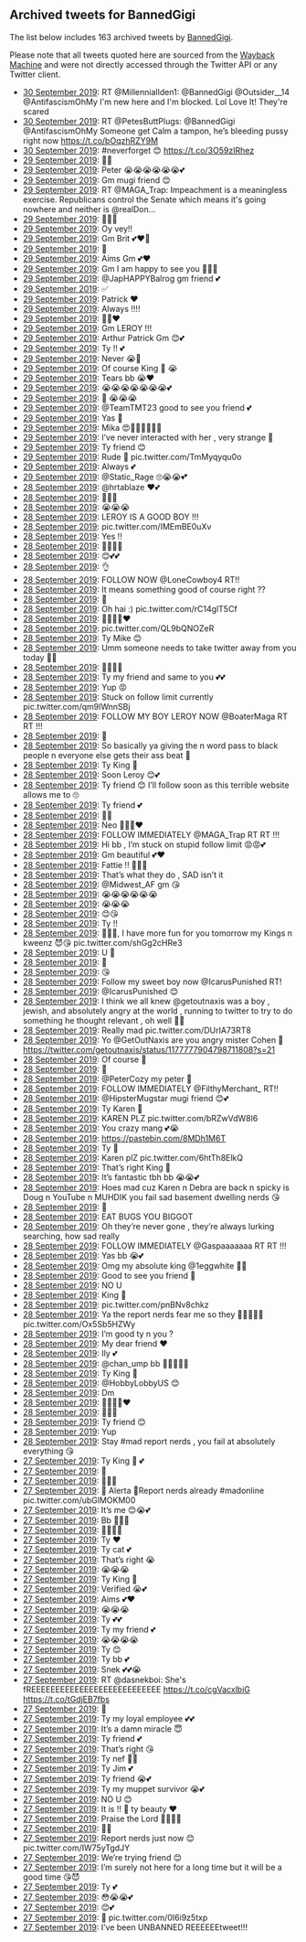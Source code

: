 ## Archived tweets for BannedGigi

The list below includes 163 archived tweets by
[BannedGigi](https://twitter.com/BannedGigi).

Please note that all tweets quoted here are sourced from the
[Wayback Machine](https://web.archive.org) and were not directly accessed through the Twitter API or
any Twitter client.

* [30 September 2019](https://web.archive.org/web/20190930115232/https://twitter.com/BannedGigi/status/1178638758213832704): RT @MillennialIden1: @BannedGigi @Outsider__14 @AntifascismOhMy I'm new here and I'm blocked. Lol Love It!   They're scared <!--1178638758213832704-->
* [30 September 2019](https://web.archive.org/web/20190930014402/https://twitter.com/BannedGigi/status/1178485624157941760): RT @PetesButtPlugs: @BannedGigi @AntifascismOhMy Someone get Calm a tampon, he’s bleeding pussy right now https://t.co/bOqzhRZY9M <!--1178485624157941760-->
* [30 September 2019](https://web.archive.org/web/20190930002728/https://twitter.com/BannedGigi/status/1178466355542147074): #neverforget 😊 https://t.co/3O59zIRhez <!--1178466355542147074-->
* [29 September 2019](https://web.archive.org/web/20190929131130/https://twitter.com/BannedGigi/status/1178293681645854720): 🥰😭 <!--1178294215362711553-->
* [29 September 2019](https://web.archive.org/web/20190929131130/https://twitter.com/BannedGigi/status/1178293681645854720): Peter 😭😭😭😭😭😭💕 <!--1178293681645854720-->
* [29 September 2019](https://web.archive.org/web/20190929130544/https://twitter.com/BannedGigi/status/1178293553883160577): Gm mugi friend 😊 <!--1178293553883160577-->
* [29 September 2019](https://web.archive.org/web/20190929125806/https://twitter.com/BannedGigi/status/1178292870731763716): RT @MAGA_Trap: Impeachment is a meaningless exercise. Republicans control the Senate which means it's going nowhere and neither is @realDon… <!--1178292870731763716-->
* [29 September 2019](https://web.archive.org/web/20190929130731/https://twitter.com/BannedGigi/status/1178292426693386240): 🤗🤗🤗 <!--1178292426693386240-->
* [29 September 2019](https://web.archive.org/web/20190929124838/https://twitter.com/BannedGigi/status/1178289170462248960): Oy vey!! <!--1178289170462248960-->
* [29 September 2019](https://web.archive.org/web/20190929125633/https://twitter.com/BannedGigi/status/1178289085309435905): Gm Brit 💕❤️🥰 <!--1178289085309435905-->
* [29 September 2019](https://web.archive.org/web/20190929125046/https://twitter.com/BannedGigi/status/1178288990841126912): 🤫 <!--1178288990841126912-->
* [29 September 2019](https://web.archive.org/web/20190929125136/https://twitter.com/BannedGigi/status/1178288103204802561): Aims Gm 💕❤️ <!--1178288103204802561-->
* [29 September 2019](https://web.archive.org/web/20190929124837/https://twitter.com/BannedGigi/status/1178287916763746304): Gm I am happy to see you 🤗🤗🤗 <!--1178287916763746304-->
* [29 September 2019](https://web.archive.org/web/20190929123645/https://twitter.com/BannedGigi/status/1178286521092333569): @JapHAPPYBalrog  gm friend 💕 <!--1178286521092333569-->
* [29 September 2019](https://web.archive.org/web/20190929122920/https://twitter.com/BannedGigi/status/1178282795644444672): ✅ <!--1178282795644444672-->
* [29 September 2019](https://web.archive.org/web/20190929121705/https://twitter.com/BannedGigi/status/1178282117408727040): Patrick ❤️ <!--1178282117408727040-->
* [29 September 2019](https://web.archive.org/web/20190929121822/https://twitter.com/BannedGigi/status/1178280934296182785): Always !!!! <!--1178281460463230976-->
* [29 September 2019](https://web.archive.org/web/20190929122304/https://twitter.com/BannedGigi/status/1178281324328755206): 🙏🏻❤️ <!--1178281324328755206-->
* [29 September 2019](https://web.archive.org/web/20190929121822/https://twitter.com/BannedGigi/status/1178280934296182785): Gm LEROY !!! <!--1178280934296182785-->
* [29 September 2019](https://web.archive.org/web/20190929121621/https://twitter.com/BannedGigi/status/1178280584000483329): Arthur Patrick Gm 😊💕 <!--1178280584000483329-->
* [29 September 2019](https://web.archive.org/web/20190929120641/https://twitter.com/BannedGigi/status/1178279724919005184): Ty !! 💕 <!--1178279724919005184-->
* [29 September 2019](https://web.archive.org/web/20190929031446/https://twitter.com/BannedGigi/status/1178146003851104263): Never 😭🥰 <!--1178146003851104263-->
* [29 September 2019](https://web.archive.org/web/20190929030530/https://twitter.com/BannedGigi/status/1178143135257505792): Of course King 👑 😭 <!--1178143135257505792-->
* [29 September 2019](https://web.archive.org/web/20190929025721/https://twitter.com/BannedGigi/status/1178140279892844544): Tears bb 😭❤️ <!--1178140617878245376-->
* [29 September 2019](https://web.archive.org/web/20190929025721/https://twitter.com/BannedGigi/status/1178140279892844544): 😭😭😭😭😭😭😭💕 <!--1178140279892844544-->
* [29 September 2019](https://web.archive.org/web/20190929024638/https://twitter.com/BannedGigi/status/1178136829733851136): 💯 😭😭😭 <!--1178136829733851136-->
* [29 September 2019](https://web.archive.org/web/20190929021431/https://twitter.com/BannedGigi/status/1178127735065067522): @TeamTMT23  good to see you friend 💕 <!--1178127735065067522-->
* [29 September 2019](https://web.archive.org/web/20190929010742/https://twitter.com/BannedGigi/status/1178113209905094656): Yas 🥰 <!--1178113209905094656-->
* [29 September 2019](https://web.archive.org/web/20190929010526/https://twitter.com/BannedGigi/status/1178112500593766400): Mika 😍🙅🏿‍♀️🙆🏿‍♀️ <!--1178112500593766400-->
* [29 September 2019](https://web.archive.org/web/20190929005231/https://twitter.com/BannedGigi/status/1178108026479415296): I’ve never interacted with her , very strange 🤔 <!--1178109612563861505-->
* [29 September 2019](https://web.archive.org/web/20190929005302/https://twitter.com/BannedGigi/status/1178108955576475651): Ty friend 😊 <!--1178108955576475651-->
* [29 September 2019](https://web.archive.org/web/20190929005231/https://twitter.com/BannedGigi/status/1178108026479415296): Rude 😤 pic.twitter.com/TmMyqyqu0o <!--1178108026479415296-->
* [29 September 2019](https://web.archive.org/web/20190929002111/https://twitter.com/BannedGigi/status/1178099697661218816): Always 💕 <!--1178101976137121792-->
* [29 September 2019](https://web.archive.org/web/20190929002111/https://twitter.com/BannedGigi/status/1178099697661218816): @Static_Rage  🙄😭😭💕 <!--1178099697661218816-->
* [28 September 2019](https://web.archive.org/web/20190928235427/https://twitter.com/BannedGigi/status/1178093138440785920): @hrtablaze  ❤️💕 <!--1178093138440785920-->
* [28 September 2019](https://web.archive.org/web/20190928235034/https://twitter.com/BannedGigi/status/1178092979170545668): 👋👋👋 <!--1178092979170545668-->
* [28 September 2019](https://web.archive.org/web/20190928234327/https://twitter.com/BannedGigi/status/1178092260224851969): 😭😭😭 <!--1178092260224851969-->
* [28 September 2019](https://web.archive.org/web/20190928233704/https://twitter.com/BannedGigi/status/1178090373002022914): LEROY IS A GOOD BOY !!! <!--1178090373002022914-->
* [28 September 2019](https://web.archive.org/web/20190928232715/https://twitter.com/BannedGigi/status/1178087996857430017): pic.twitter.com/IMEmBE0uXv <!--1178087996857430017-->
* [28 September 2019](https://web.archive.org/web/20190928233253/https://twitter.com/BannedGigi/status/1178087639435632655): Yes !! <!--1178087639435632655-->
* [28 September 2019](https://web.archive.org/web/20190928232600/https://twitter.com/BannedGigi/status/1178087566307987456): 🤫😡😡😡 <!--1178087566307987456-->
* [28 September 2019](https://web.archive.org/web/20190928232655/https://twitter.com/BannedGigi/status/1178087379086827521): 😊💕💕 <!--1178087379086827521-->
* [28 September 2019](https://web.archive.org/web/20190928231724/https://twitter.com/BannedGigi/status/1178086203826069504): 👌 <!--1178086203826069504-->
* [28 September 2019](https://web.archive.org/web/20190928231457/https://twitter.com/BannedGigi/status/1178085387715121152): FOLLOW NOW  @LoneCowboy4  RT!! <!--1178085387715121152-->
* [28 September 2019](https://web.archive.org/web/20190928230128/https://twitter.com/BannedGigi/status/1178081272679354369): It means something good of course right ?? <!--1178081272679354369-->
* [28 September 2019](https://web.archive.org/web/20190928225749/https://twitter.com/BannedGigi/status/1178079795269324803): 🤔 <!--1178079795269324803-->
* [28 September 2019](https://web.archive.org/web/20190928230218/https://twitter.com/BannedGigi/status/1178079427001044992): Oh hai :) pic.twitter.com/rC14glT5Cf <!--1178079427001044992-->
* [28 September 2019](https://web.archive.org/web/20190928224948/https://twitter.com/BannedGigi/status/1178077714466643974): 🤫😭😭😭❤️ <!--1178078174414020608-->
* [28 September 2019](https://web.archive.org/web/20190928224948/https://twitter.com/BannedGigi/status/1178077714466643974): pic.twitter.com/QL9bQNOZeR <!--1178077714466643974-->
* [28 September 2019](https://web.archive.org/web/20190928224745/https://twitter.com/BannedGigi/status/1178077347330875393): Ty Mike 😊 <!--1178077347330875393-->
* [28 September 2019](https://web.archive.org/web/20190928214658/https://twitter.com/BannedGigi/status/1178062887807528966): Umm someone needs to take twitter away from you today 🤫😭 <!--1178062887807528966-->
* [28 September 2019](https://web.archive.org/web/20190928213900/https://twitter.com/BannedGigi/status/1178060317827457026): 🤫😭😭😭 <!--1178060317827457026-->
* [28 September 2019](https://web.archive.org/web/20190928211923/https://twitter.com/BannedGigi/status/1178054907615682560): Ty my friend and same to you 💕💕 <!--1178054907615682560-->
* [28 September 2019](https://web.archive.org/web/20190928211535/https://twitter.com/BannedGigi/status/1178052930240425985): Yup 😡 <!--1178054207980675074-->
* [28 September 2019](https://web.archive.org/web/20190928211535/https://twitter.com/BannedGigi/status/1178052930240425985): Stuck on follow limit currently pic.twitter.com/qm9lWnnSBj <!--1178052930240425985-->
* [28 September 2019](https://web.archive.org/web/20190928210356/https://twitter.com/BannedGigi/status/1178052561196212224): FOLLOW MY BOY LEROY NOW  @BoaterMaga  RT RT !!! <!--1178052561196212224-->
* [28 September 2019](https://web.archive.org/web/20190928211133/https://twitter.com/BannedGigi/status/1178051933606699011): 🤫 <!--1178051933606699011-->
* [28 September 2019](https://web.archive.org/web/20190928210636/https://twitter.com/BannedGigi/status/1178051455942565888): So basically ya giving the n word pass to black people n everyone else gets their ass beat 🤔 <!--1178051455942565888-->
* [28 September 2019](https://web.archive.org/web/20190928210332/https://twitter.com/BannedGigi/status/1178050736023838722): Ty King 👑 <!--1178050736023838722-->
* [28 September 2019](https://web.archive.org/web/20190928185639/https://twitter.com/BannedGigi/status/1178019269944254465): Soon Leroy 😊💕 <!--1178019269944254465-->
* [28 September 2019](https://web.archive.org/web/20190928171816/https://twitter.com/BannedGigi/status/1177994174815232001): Ty friend 😊 I’ll follow soon as this terrible website allows me to 🙄 <!--1177994174815232001-->
* [28 September 2019](https://web.archive.org/web/20190928162224/https://twitter.com/BannedGigi/status/1177980044376969217): Ty friend 💕 <!--1177980044376969217-->
* [28 September 2019](https://web.archive.org/web/20190928144031/https://twitter.com/BannedGigi/status/1177955199111041025): 👀👀 <!--1177955199111041025-->
* [28 September 2019](https://web.archive.org/web/20190928142948/https://twitter.com/BannedGigi/status/1177950345999405063): Neo 🤗🤗🤗❤️ <!--1177950345999405063-->
* [28 September 2019](https://web.archive.org/web/20190928141745/https://twitter.com/BannedGigi/status/1177947423546761218): FOLLOW IMMEDIATELY  @MAGA_Trap  RT RT !!! <!--1177947423546761218-->
* [28 September 2019](https://web.archive.org/web/20190928140938/https://twitter.com/BannedGigi/status/1177946781772062720): Hi bb , I’m stuck on stupid follow limit 😡😡💕 <!--1177946781772062720-->
* [28 September 2019](https://web.archive.org/web/20190928135251/https://twitter.com/BannedGigi/status/1177942658876149760): Gm beautiful 💕❤️ <!--1177942658876149760-->
* [28 September 2019](https://web.archive.org/web/20190928134913/https://twitter.com/BannedGigi/status/1177940282450554880): Fattie !! 🥰😘💕 <!--1177940282450554880-->
* [28 September 2019](https://web.archive.org/web/20190928130723/https://twitter.com/BannedGigi/status/1177931877275049987): That’s what they do , SAD isn’t it <!--1177931877275049987-->
* [28 September 2019](https://web.archive.org/web/20190928131025/https://twitter.com/BannedGigi/status/1177931744135274497): @Midwest_AF  gm 😘 <!--1177931744135274497-->
* [28 September 2019](https://web.archive.org/web/20190928121246/https://twitter.com/BannedGigi/status/1177916818394161153): 😭😭😭😭😭😭 <!--1177916818394161153-->
* [28 September 2019](https://web.archive.org/web/20190928120917/https://twitter.com/BannedGigi/status/1177916284681498625): 😭😭😭 <!--1177916284681498625-->
* [28 September 2019](https://web.archive.org/web/20190928121916/https://twitter.com/BannedGigi/status/1177916136505126912): 😊😘 <!--1177916136505126912-->
* [28 September 2019](https://web.archive.org/web/20190928120649/https://twitter.com/BannedGigi/status/1177915914890731520): Ty !! <!--1177915914890731520-->
* [28 September 2019](https://web.archive.org/web/20190928041112/https://twitter.com/BannedGigi/status/1177795515783757824): 🥰🥰🥰, I have more fun for you tomorrow my Kings n kweenz 😈😘 pic.twitter.com/shGg2cHRe3 <!--1177795515783757824-->
* [28 September 2019](https://web.archive.org/web/20190928034006/https://twitter.com/BannedGigi/status/1177785994847932416): U 🥰 <!--1177786772287307777-->
* [28 September 2019](https://web.archive.org/web/20190928033536/https://twitter.com/BannedGigi/status/1177785578223484928): 👑 <!--1177786222065922048-->
* [28 September 2019](https://web.archive.org/web/20190928034006/https://twitter.com/BannedGigi/status/1177785994847932416): 😘 <!--1177785994847932416-->
* [28 September 2019](https://web.archive.org/web/20190928033536/https://twitter.com/BannedGigi/status/1177785578223484928): Follow my sweet boy now  @IcarusPunished  RT! <!--1177785578223484928-->
* [28 September 2019](https://web.archive.org/web/20190928034354/https://twitter.com/BannedGigi/status/1177785215072243712): @IcarusPunished  😊 <!--1177785215072243712-->
* [28 September 2019](https://web.archive.org/web/20190928032857/https://twitter.com/BannedGigi/status/1177784336126500865): I think we all knew  @getoutnaxis  was a boy , jewish, and absolutely angry at the world , running to twitter to try to do something he thought relevant , oh well 🤷‍♀️ <!--1177784336126500865-->
* [28 September 2019](https://web.archive.org/web/20190928031459/https://twitter.com/BannedGigi/status/1177780774030004224): Really mad pic.twitter.com/DUrIA73RT8 <!--1177780774030004224-->
* [28 September 2019](https://web.archive.org/web/20190928121916/https://twitter.com/BannedGigi/status/1177916136505126912): Yo  @GetOutNaxis  are you angry mister Cohen 🤫 https://twitter.com/getoutnaxis/status/1177777904798711808?s=21 <!--1177780488280461312-->
* [28 September 2019](https://web.archive.org/web/20190928030401/https://twitter.com/BannedGigi/status/1177777012620050432): Of course 👀 <!--1177777012620050432-->
* [28 September 2019](https://web.archive.org/web/20190928030258/https://twitter.com/BannedGigi/status/1177776843451228160): 🧐 <!--1177776843451228160-->
* [28 September 2019](https://web.archive.org/web/20190928030707/https://twitter.com/BannedGigi/status/1177775976295653376): @PeterCozy  my peter 🥰 <!--1177775976295653376-->
* [28 September 2019](https://web.archive.org/web/20190928024606/https://twitter.com/BannedGigi/status/1177773961863712768): FOLLOW IMMEDIATELY  @FilthyMerchant_  RT!! <!--1177773961863712768-->
* [28 September 2019](https://web.archive.org/web/20190928024524/https://twitter.com/BannedGigi/status/1177773396643463168): @HipsterMugstar  mugi friend 😊💕 <!--1177773396643463168-->
* [28 September 2019](https://web.archive.org/web/20190928023504/https://twitter.com/BannedGigi/status/1177772139342118912): Ty Karen 🥰 <!--1177772139342118912-->
* [28 September 2019](https://web.archive.org/web/20190928023813/https://twitter.com/BannedGigi/status/1177771736789590021): KAREN PLZ pic.twitter.com/bRZwVdW8l6 <!--1177771736789590021-->
* [28 September 2019](https://web.archive.org/web/20190928023415/https://twitter.com/BannedGigi/status/1177771602999681024): You crazy mang 💕😭 <!--1177771602999681024-->
* [28 September 2019](https://web.archive.org/web/20190928023011/https://twitter.com/BannedGigi/status/1177771242029568006): https://pastebin.com/8MDh1M6T <!--1177771242029568006-->
* [28 September 2019](https://web.archive.org/web/20190928023024/https://twitter.com/BannedGigi/status/1177769760236429313): Ty 🥰 <!--1177769760236429313-->
* [28 September 2019](https://web.archive.org/web/20190928023320/https://twitter.com/BannedGigi/status/1177769745019494400): Karen plZ pic.twitter.com/6htTh8ElkQ <!--1177769745019494400-->
* [28 September 2019](https://web.archive.org/web/20190928022429/https://twitter.com/BannedGigi/status/1177769317674422272): That’s right King 👑 <!--1177769317674422272-->
* [28 September 2019](https://web.archive.org/web/20190928023209/https://twitter.com/BannedGigi/status/1177769161298251779): It’s fantastic tbh bb 😭😭💕 <!--1177769161298251779-->
* [28 September 2019](https://web.archive.org/web/20190928015454/https://twitter.com/BannedGigi/status/1177760771972980736): Hoes mad cuz Karen n Debra are back n spicky is Doug n YouTube n MUHDIK you fail sad basement dwelling nerds 😘 <!--1177760771972980736-->
* [28 September 2019](https://web.archive.org/web/20190928015158/https://twitter.com/BannedGigi/status/1177759823389249544): 🤫 <!--1177759823389249544-->
* [28 September 2019](https://web.archive.org/web/20190928015155/https://twitter.com/BannedGigi/status/1177759758985711616): EAT BUGS YOU BIGGOT <!--1177759758985711616-->
* [28 September 2019](https://web.archive.org/web/20190928014708/https://twitter.com/BannedGigi/status/1177757986380566528): Oh they’re never gone , they’re always lurking searching, how sad really <!--1177757986380566528-->
* [28 September 2019](https://web.archive.org/web/20190928014528/https://twitter.com/BannedGigi/status/1177757372632059904): FOLLOW IMMEDIATELY  @Gaspaaaaaaa  RT RT !!! <!--1177757372632059904-->
* [28 September 2019](https://web.archive.org/web/20190928013621/https://twitter.com/BannedGigi/status/1177756144598765569): Yas bb 😭💕 <!--1177756144598765569-->
* [28 September 2019](https://web.archive.org/web/20190928013023/https://twitter.com/BannedGigi/status/1177756048335282177): Omg my absolute king  @1eggwhite  👑💕 <!--1177756048335282177-->
* [28 September 2019](https://web.archive.org/web/20190928011838/https://twitter.com/BannedGigi/status/1177751781142609922): Good to see you friend 🤗 <!--1177751781142609922-->
* [28 September 2019](https://web.archive.org/web/20190928011157/https://twitter.com/BannedGigi/status/1177751578582880256): NO U <!--1177751578582880256-->
* [28 September 2019](https://web.archive.org/web/20190928011551/https://twitter.com/BannedGigi/status/1177751025085751297): King 👑 <!--1177751025085751297-->
* [28 September 2019](https://web.archive.org/web/20190928010423/https://twitter.com/BannedGigi/status/1177747461793812485): pic.twitter.com/pnBNv8chkz <!--1177747461793812485-->
* [28 September 2019](https://web.archive.org/web/20190928010125/https://twitter.com/BannedGigi/status/1177747007932383234): Ya the report nerds fear me so they 👀👀👀👀👀 pic.twitter.com/Ox5Sb5HZWy <!--1177747007932383234-->
* [28 September 2019](https://web.archive.org/web/20190928005654/https://twitter.com/BannedGigi/status/1177744981890654208): I’m good ty n you ? <!--1177745524314771457-->
* [28 September 2019](https://web.archive.org/web/20190928005654/https://twitter.com/BannedGigi/status/1177744981890654208): My dear friend ❤️ <!--1177744981890654208-->
* [28 September 2019](https://web.archive.org/web/20190928004803/https://twitter.com/BannedGigi/status/1177743740926078976): Ily 💕 <!--1177744584153149440-->
* [28 September 2019](https://web.archive.org/web/20190928004803/https://twitter.com/BannedGigi/status/1177743740926078976): @chan_ump  bb 🤗🤗🤗🤗💕 <!--1177743740926078976-->
* [28 September 2019](https://web.archive.org/web/20190928010142/https://twitter.com/BannedGigi/status/1177743340881825792): Ty King 👑 <!--1177743340881825792-->
* [28 September 2019](https://web.archive.org/web/20190928005459/https://twitter.com/BannedGigi/status/1177742960064176128): @HobbyLobbyUS  😊 <!--1177742960064176128-->
* [28 September 2019](https://web.archive.org/web/20190928005122/https://twitter.com/BannedGigi/status/1177741491772411904): Dm <!--1177741491772411904-->
* [28 September 2019](https://web.archive.org/web/20190928004210/https://twitter.com/BannedGigi/status/1177741448751521792): 🤗🤗🤗🤗❤️ <!--1177741448751521792-->
* [28 September 2019](https://web.archive.org/web/20190928004356/https://twitter.com/BannedGigi/status/1177741330904166400): 🤫😭😭 <!--1177741330904166400-->
* [28 September 2019](https://web.archive.org/web/20190928001741/https://twitter.com/BannedGigi/status/1177737077615726592): Ty friend 😊 <!--1177737077615726592-->
* [28 September 2019](https://web.archive.org/web/20190928000944/https://twitter.com/BannedGigi/status/1177735174236323850): Yup <!--1177735851557691394-->
* [28 September 2019](https://web.archive.org/web/20190928000944/https://twitter.com/BannedGigi/status/1177735174236323850): Stay  #mad  report nerds , you fail at absolutely everything 😘 <!--1177735174236323850-->
* [27 September 2019](https://web.archive.org/web/20190928000733/https://twitter.com/BannedGigi/status/1177734103078260736): Ty King 👑 💕 <!--1177734103078260736-->
* [27 September 2019](https://web.archive.org/web/20190927235542/https://twitter.com/BannedGigi/status/1177733209578229766): 🥰 <!--1177733209578229766-->
* [27 September 2019](https://web.archive.org/web/20190927235628/https://twitter.com/BannedGigi/status/1177732874189070336): 🙏🏻🐥 <!--1177732874189070336-->
* [27 September 2019](https://web.archive.org/web/20190927235737/https://twitter.com/BannedGigi/status/1177732356414869504): 🚨 Alerta 🚨Report nerds already  #madonline  pic.twitter.com/ubGlMOKM00 <!--1177732356414869504-->
* [27 September 2019](https://web.archive.org/web/20190927235455/https://twitter.com/BannedGigi/status/1177731266046767104): It’s me 😊😭💕 <!--1177731266046767104-->
* [27 September 2019](https://web.archive.org/web/20190927235147/https://twitter.com/BannedGigi/status/1177730953491501056): Bb 🤗🤗🤗 <!--1177730953491501056-->
* [27 September 2019](https://web.archive.org/web/20190927234904/https://twitter.com/BannedGigi/status/1177730889985466368): 🤗🤗🤗🤗 <!--1177730889985466368-->
* [27 September 2019](https://web.archive.org/web/20190927235505/https://twitter.com/BannedGigi/status/1177730826349502464): Ty ❤️ <!--1177730826349502464-->
* [27 September 2019](https://web.archive.org/web/20190927235154/https://twitter.com/BannedGigi/status/1177730730350317568): Ty cat 💕 <!--1177730730350317568-->
* [27 September 2019](https://web.archive.org/web/20190927235530/https://twitter.com/BannedGigi/status/1177730642559340549): That’s right 😭 <!--1177730642559340549-->
* [27 September 2019](https://web.archive.org/web/20190927235530/https://twitter.com/BannedGigi/status/1177730479593799681): 😭😭😭 <!--1177730479593799681-->
* [27 September 2019](https://web.archive.org/web/20190927233600/https://twitter.com/BannedGigi/status/1177726843790725121): Ty King 👑 <!--1177726843790725121-->
* [27 September 2019](https://web.archive.org/web/20190927233641/https://twitter.com/BannedGigi/status/1177726733027627009): Verified 😭💕 <!--1177726733027627009-->
* [27 September 2019](https://web.archive.org/web/20190927234004/https://twitter.com/BannedGigi/status/1177726638018240512): Aims 💕❤️ <!--1177726638018240512-->
* [27 September 2019](https://web.archive.org/web/20190927233321/https://twitter.com/BannedGigi/status/1177726590962278401): 😭😭😭 <!--1177726590962278401-->
* [27 September 2019](https://web.archive.org/web/20190927232723/https://twitter.com/BannedGigi/status/1177725975284596742): Ty 💕💕 <!--1177725975284596742-->
* [27 September 2019](https://web.archive.org/web/20190927233743/https://twitter.com/BannedGigi/status/1177724912041156609): Ty my friend 💕 <!--1177724912041156609-->
* [27 September 2019](https://web.archive.org/web/20190927232508/https://twitter.com/BannedGigi/status/1177724850695278592): 😭😭😭😭 <!--1177724850695278592-->
* [27 September 2019](https://web.archive.org/web/20190927233706/https://twitter.com/BannedGigi/status/1177724474852102145): Ty 😊 <!--1177724474852102145-->
* [27 September 2019](https://web.archive.org/web/20190927231959/https://twitter.com/BannedGigi/status/1177723730824454145): Ty bb 💕 <!--1177723730824454145-->
* [27 September 2019](https://web.archive.org/web/20190927232708/https://twitter.com/BannedGigi/status/1177722397560070144): Snek 💕💕😭 <!--1177722397560070144-->
* [27 September 2019](https://web.archive.org/web/20190927231056/https://twitter.com/BannedGigi/status/1177722319566970880): RT @dasnekboi: She's fREEEEEEEEEEEEEEEEEEEEEEEEEEE https://t.co/cgVacxlbiG https://t.co/tGdjEB7fbs <!--1177722319566970880-->
* [27 September 2019](https://web.archive.org/web/20190927232256/https://twitter.com/BannedGigi/status/1177722261031309313): 🤗 <!--1177722261031309313-->
* [27 September 2019](https://web.archive.org/web/20190927232104/https://twitter.com/BannedGigi/status/1177722205318320129): Ty my loyal employee 💕💕 <!--1177722205318320129-->
* [27 September 2019](https://web.archive.org/web/20190927232038/https://twitter.com/BannedGigi/status/1177722116055207936): It’s a damn miracle 😇 <!--1177722116055207936-->
* [27 September 2019](https://web.archive.org/web/20190927231726/https://twitter.com/BannedGigi/status/1177722005153562624): Ty friend 💕 <!--1177722005153562624-->
* [27 September 2019](https://web.archive.org/web/20190927231352/https://twitter.com/BannedGigi/status/1177721004560388096): That’s right 😘 <!--1177721912035807233-->
* [27 September 2019](https://web.archive.org/web/20190927230919/https://twitter.com/BannedGigi/status/1177721363517325313): Ty nef 🤗💕 <!--1177721363517325313-->
* [27 September 2019](https://web.archive.org/web/20190927231732/https://twitter.com/BannedGigi/status/1177721297763213313): Ty Jim 💕 <!--1177721297763213313-->
* [27 September 2019](https://web.archive.org/web/20190927231812/https://twitter.com/BannedGigi/status/1177721226732724224): Ty friend 😭💕 <!--1177721226732724224-->
* [27 September 2019](https://web.archive.org/web/20190927232044/https://twitter.com/BannedGigi/status/1177721145682010112): Ty my muppet survivor 😭💕 <!--1177721145682010112-->
* [27 September 2019](https://web.archive.org/web/20190927231352/https://twitter.com/BannedGigi/status/1177721004560388096): NO U 😊 <!--1177721004560388096-->
* [27 September 2019](https://web.archive.org/web/20190927230927/https://twitter.com/BannedGigi/status/1177720887891628033): It is !! 😤 ty beauty ❤️ <!--1177720887891628033-->
* [27 September 2019](https://web.archive.org/web/20190927231105/https://twitter.com/BannedGigi/status/1177719501489655811): Praise the Lord 🙏🏻😭💕 <!--1177719501489655811-->
* [27 September 2019](https://web.archive.org/web/20190927225709/https://twitter.com/BannedGigi/status/1177717066490662912): 🤫💕 <!--1177717066490662912-->
* [27 September 2019](https://web.archive.org/web/20190927225228/https://twitter.com/BannedGigi/status/1177716330151206913): Report nerds just now 😊 pic.twitter.com/IW75yTgdJY <!--1177716330151206913-->
* [27 September 2019](https://web.archive.org/web/20190927225108/https://twitter.com/BannedGigi/status/1177715117175312384): We’re trying friend 😊 <!--1177715975317282818-->
* [27 September 2019](https://web.archive.org/web/20190927230247/https://twitter.com/BannedGigi/status/1177715850503233537): I’m surely not here for a long time but it will be a good time 😘😈 <!--1177715850503233537-->
* [27 September 2019](https://web.archive.org/web/20190927225108/https://twitter.com/BannedGigi/status/1177715117175312384): Ty 💕 <!--1177715117175312384-->
* [27 September 2019](https://web.archive.org/web/20190927224155/https://twitter.com/BannedGigi/status/1177713721789079552): 😳😭😭💕 <!--1177714670003785730-->
* [27 September 2019](https://web.archive.org/web/20190927225250/https://twitter.com/BannedGigi/status/1177713835098230784): 😊💕 <!--1177713835098230784-->
* [27 September 2019](https://web.archive.org/web/20190927224155/https://twitter.com/BannedGigi/status/1177713721789079552): 🤫 pic.twitter.com/0I6i9z5txp <!--1177713721789079552-->
* [27 September 2019](https://web.archive.org/web/20190927223701/https://twitter.com/BannedGigi/status/1177710861638606848): I’ve been UNBANNED REEEEEEtweet!!! <!--1177710861638606848-->
